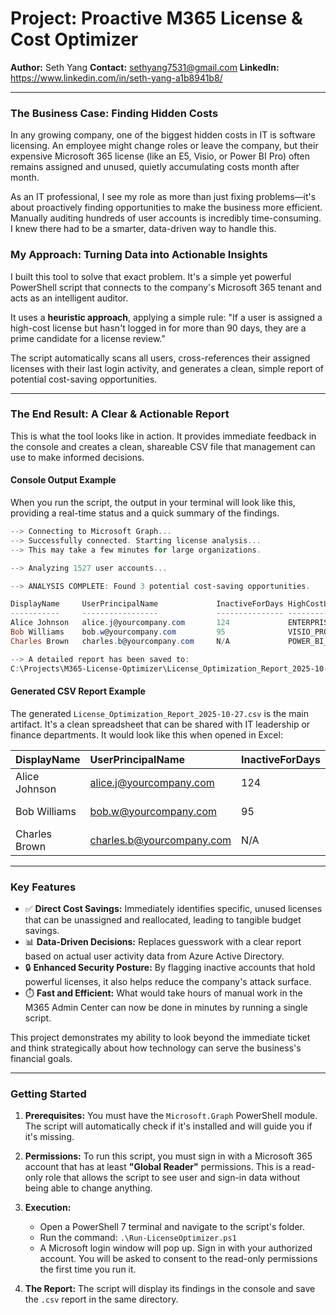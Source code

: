 # Project: Proactive M365 License & Cost Optimizer

**Author:** Seth Yang
**Contact:** sethyang7531@gmail.com
**LinkedIn:** https://www.linkedin.com/in/seth-yang-a1b8941b8/

---

### **The Business Case: Finding Hidden Costs**

In any growing company, one of the biggest hidden costs in IT is software licensing. An employee might change roles or leave the company, but their expensive Microsoft 365 license (like an E5, Visio, or Power BI Pro) often remains assigned and unused, quietly accumulating costs month after month.

As an IT professional, I see my role as more than just fixing problems—it's about proactively finding opportunities to make the business more efficient. Manually auditing hundreds of user accounts is incredibly time-consuming. I knew there had to be a smarter, data-driven way to handle this.

### My Approach: Turning Data into Actionable Insights

I built this tool to solve that exact problem. It's a simple yet powerful PowerShell script that connects to the company's Microsoft 365 tenant and acts as an intelligent auditor.

It uses a **heuristic approach**, applying a simple rule: "If a user is assigned a high-cost license but hasn't logged in for more than 90 days, they are a prime candidate for a license review."

The script automatically scans all users, cross-references their assigned licenses with their last login activity, and generates a clean, simple report of potential cost-saving opportunities.

---

### **The End Result: A Clear & Actionable Report**

This is what the tool looks like in action. It provides immediate feedback in the console and creates a clean, shareable CSV file that management can use to make informed decisions.

#### **Console Output Example**

When you run the script, the output in your terminal will look like this, providing a real-time status and a quick summary of the findings.

```powershell
--> Connecting to Microsoft Graph...
--> Successfully connected. Starting license analysis...
--> This may take a few minutes for large organizations.

--> Analyzing 1527 user accounts...

--> ANALYSIS COMPLETE: Found 3 potential cost-saving opportunities.

DisplayName     UserPrincipalName             InactiveForDays HighCostLicense   LastSignIn
-----------     -----------------             --------------- ---------------   ----------
Alice Johnson   alice.j@yourcompany.com       124             ENTERPRISEPREMIUM 2024-06-21
Bob Williams    bob.w@yourcompany.com         95              VISIO_PRO_365     2024-07-19
Charles Brown   charles.b@yourcompany.com     N/A             POWER_BI_PRO      Never

--> A detailed report has been saved to:
C:\Projects\M365-License-Optimizer\License_Optimization_Report_2025-10-27.csv
```

#### **Generated CSV Report Example**

The generated `License_Optimization_Report_2025-10-27.csv` is the main artifact. It's a clean spreadsheet that can be shared with IT leadership or finance departments. It would look like this when opened in Excel:

| DisplayName | UserPrincipalName | InactiveForDays | HighCostLicense | LastSignIn |
| :--- | :--- | :--- | :--- | :--- |
| Alice Johnson | alice.j@yourcompany.com | 124 | ENTERPRISEPREMIUM | 2024-06-21 |
| Bob Williams | bob.w@yourcompany.com | 95 | VISIO_PRO_365 | 2024-07-19 |
| Charles Brown | charles.b@yourcompany.com | N/A | POWER_BI_PRO | Never |

---

### **Key Features**

*   ✅ **Direct Cost Savings:** Immediately identifies specific, unused licenses that can be unassigned and reallocated, leading to tangible budget savings.
*   📊 **Data-Driven Decisions:** Replaces guesswork with a clear report based on actual user activity data from Azure Active Directory.
*   🔒 **Enhanced Security Posture:** By flagging inactive accounts that hold powerful licenses, it also helps reduce the company's attack surface.
*   ⏱️ **Fast and Efficient:** What would take hours of manual work in the M365 Admin Center can now be done in minutes by running a single script.

This project demonstrates my ability to look beyond the immediate ticket and think strategically about how technology can serve the business's financial goals.

---

### **Getting Started**

1.  **Prerequisites:** You must have the `Microsoft.Graph` PowerShell module. The script will automatically check if it's installed and will guide you if it's missing.

2.  **Permissions:** To run this script, you must sign in with a Microsoft 365 account that has at least **"Global Reader"** permissions. This is a read-only role that allows the script to see user and sign-in data without being able to change anything.

3.  **Execution:**
    *   Open a PowerShell 7 terminal and navigate to the script's folder.
    *   Run the command: `.\Run-LicenseOptimizer.ps1`
    *   A Microsoft login window will pop up. Sign in with your authorized account. You will be asked to consent to the read-only permissions the first time you run it.

4.  **The Report:** The script will display its findings in the console and save the `.csv` report in the same directory.
````
